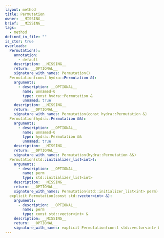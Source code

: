 ```yaml
---
layout: method
title: Permutation
owner: __MISSING__
brief: __MISSING__
tags:
  - method
defined_in_file: ""
is_ctor: true
overloads:
  Permutation():
    annotation:
      - default
    description: __MISSING__
    return: __OPTIONAL__
    signature_with_names: Permutation()
  Permutation(const hydra::Permutation &):
    arguments:
      - description: __OPTIONAL__
        name: unnamed-0
        type: const hydra::Permutation &
        unnamed: true
    description: __MISSING__
    return: __OPTIONAL__
    signature_with_names: Permutation(const hydra::Permutation &)
  Permutation(hydra::Permutation &&):
    arguments:
      - description: __OPTIONAL__
        name: unnamed-0
        type: hydra::Permutation &&
        unnamed: true
    description: __MISSING__
    return: __OPTIONAL__
    signature_with_names: Permutation(hydra::Permutation &&)
  Permutation(std::initializer_list<int>):
    arguments:
      - description: __OPTIONAL__
        name: perm
        type: std::initializer_list<int>
    description: __MISSING__
    return: __OPTIONAL__
    signature_with_names: Permutation(std::initializer_list<int> perm)
  explicit Permutation(const std::vector<int> &):
    arguments:
      - description: __OPTIONAL__
        name: perm
        type: const std::vector<int> &
    description: __MISSING__
    return: __OPTIONAL__
    signature_with_names: explicit Permutation(const std::vector<int> & perm)
---
```

